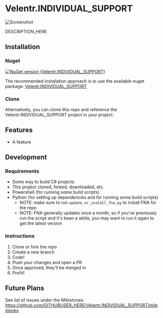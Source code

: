 # Velentr.INDIVIDUAL_SUPPORT

![Screenshot](https://github.com/GITHUBUSER_HERE/Velentr.INDIVIDUAL_SUPPORT/blob/main/logo.png?raw=true)

DESCRIPTION_HERE

## Installation

### Nuget

[![NuGet version (Velentr.INDIVIDUAL_SUPPORT)](https://img.shields.io/nuget/v/Velentr.INDIVIDUAL_SUPPORT.svg?style=flat-square)](https://www.nuget.org/packages/Velentr.INDIVIDUAL_SUPPORT/)

The recommended installation approach is to use the available nuget package: [Velentr.INDIVIDUAL_SUPPORT](https://www.nuget.org/packages/Velentr.INDIVIDUAL_SUPPORT/)

### Clone

Alternatively, you can clone this repo and reference the Velentr.INDIVIDUAL_SUPPORT project in your project.

## Features

- A feature

## Development

### Requirements

- Some way to build C# projects
- This project cloned, forked, downloaded, etc.
- Powershell (for running some build scripts)
- Python (for setting up dependencies and for running some build scripts)
  - NOTE: make sure to run `update_or_install_fna.py` to install FNA for the repo
  - NOTE: FNA generally updates once a month, so if you've previously run the script and it's been a while, you may want
          to run it again to get the latest version

### Instructions

1. Clone or fork the repo
2. Create a new branch
3. Code!
4. Push your changes and open a PR
5. Once approved, they'll be merged in
6. Profit!

## Future Plans

See list of issues under the Milestones: https://github.com/GITHUBUSER_HERE/Velentr.INDIVIDUAL_SUPPORT/milestones
